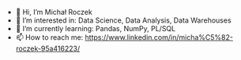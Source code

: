 - 👋 Hi, I’m Michał Roczek
- 👀 I’m interested in: Data Science, Data Analysis, Data Warehouses
- 🌱 I’m currently learning: Pandas, NumPy, PL/SQL
- 📫 How to reach me: https://www.linkedin.com/in/micha%C5%82-roczek-95a416223/ 

<!---
roczekmichal/roczekmichal is a ✨ special ✨ repository because its `README.md` (this file) appears on your GitHub profile.
You can click the Preview link to take a look at your changes.
--->
